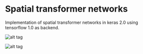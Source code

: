 # Spatial transformer networks
Implementation of spatial transformer networks in keras 2.0 using tensorflow 1.0 as backend.

![alt tag](images/transformation.png)

![alt tag](images/results.jpg)

